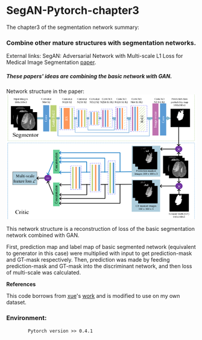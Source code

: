 # SegAN-Pytorch-chapter3

The chapter3 of the segmentation network summary: 
### Combine other mature structures with segmentation networks.
External links: SegAN: Adversarial Network with Multi-scale L1 Loss for Medical Image Segmentation [paper](https://arxiv.org/pdf/1706.01805.pdf).

##### These papers' ideas are combining the basic network with GAN.
Network structure in the paper:![image](https://github.com/hydxqing/SegAN-Pytorch-chapter3/blob/master/picture_in_paper/picture.png)

This network structure is a reconstruction of loss of the basic segmentation network combined with GAN.

First, prediction map and label map of basic segmented network (equivalent to generator in this case) were multiplied with input to get prediction-mask and GT-mask respectively. Then, prediction was made by feeding prediction-mask and GT-mask into the discriminant network, and then loss of multi-scale was calculated.

**References**

This code borrows from [xue](https://github.com/YuanXue1993)'s [work](https://github.com/YuanXue1993/SegAN) and is modified to use on my own dataset.

### Environment: 
  
            Pytorch version >> 0.4.1
